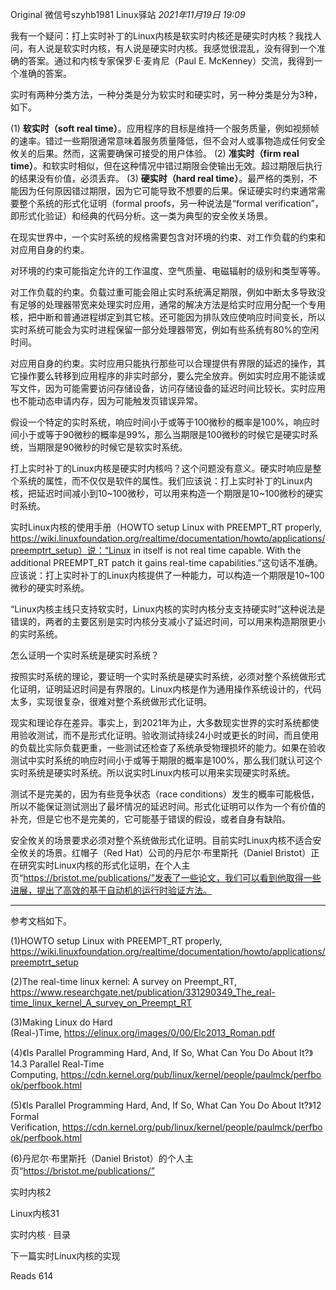 
Original 微信号szyhb1981 Linux驿站 _2021年11月19日 19:09_

我有一个疑问：打上实时补丁的Linux内核是软实时内核还是硬实时内核？我找人问，有人说是软实时内核，有人说是硬实时内核。我感觉很混乱，没有得到一个准确的答案。通过和内核专家保罗·E·麦肯尼（Paul E. McKenney）交流，我得到一个准确的答案。

实时有两种分类方法，一种分类是分为软实时和硬实时，另一种分类是分为3种，如下。

(1) **软实时（soft real time）**。应用程序的目标是维持一个服务质量，例如视频帧的速率。错过一些期限通常意味着服务质量降低，但不会对人或事物造成任何安全攸关的后果。然而，这需要确保可接受的用户体验。
(2) **准实时（firm real time）**。和软实时相似，但在这种情况中错过期限会使输出无效。超过期限后执行的结果没有价值，必须丢弃。
(3) **硬实时（hard real time）**。最严格的类别，不能因为任何原因错过期限，因为它可能导致不想要的后果。保证硬实时约束通常需要整个系统的形式化证明（formal proofs，另一种说法是“formal verification”，即形式化验证）和经典的代码分析。这一类为典型的安全攸关场景。

在现实世界中，一个实时系统的规格需要包含对环境的约束、对工作负载的约束和对应用自身的约束。

对环境的约束可能指定允许的工作温度、空气质量、电磁辐射的级别和类型等等。

对工作负载的约束。负载过重可能会阻止实时系统满足期限，例如中断太多导致没有足够的处理器带宽来处理实时应用，通常的解决方法是给实时应用分配一个专用核，把中断和普通进程绑定到其它核。还可能因为排队效应使响应时间变长，所以实时系统可能会为实时进程保留一部分处理器带宽，例如有些系统有80%的空闲时间。

对应用自身的约束。实时应用只能执行那些可以合理提供有界限的延迟的操作，其它操作要么转移到应用程序的非实时部分，要么完全放弃。例如实时应用不能读或写文件，因为可能需要访问存储设备，访问存储设备的延迟时间比较长。实时应用也不能动态申请内存，因为可能触发页错误异常。

假设一个特定的实时系统，响应时间小于或等于100微秒的概率是100%，响应时间小于或等于90微秒的概率是99%，那么当期限是100微秒的时候它是硬实时系统，当期限是90微秒的时候它是软实时系统。

打上实时补丁的Linux内核是硬实时内核吗？这个问题没有意义。硬实时响应是整个系统的属性，而不仅仅是软件的属性。我们应该说：打上实时补丁的Linux内核，把延迟时间减小到10~100微秒，可以用来构造一个期限是10~100微秒的硬实时系统。

实时Linux内核的使用手册（HOWTO setup Linux with PREEMPT_RT properly, https://wiki.linuxfoundation.org/realtime/documentation/howto/applications/preemptrt_setup）说：“Linux in itself is not real time capable. With the additional PREEMPT_RT patch it gains real-time capabilities.”这句话不准确。应该说：打上实时补丁的Linux内核提供了一种能力，可以构造一个期限是10~100微秒的硬实时系统。

“Linux内核主线只支持软实时，Linux内核的实时内核分支支持硬实时”这种说法是错误的，两者的主要区别是实时内核分支减小了延迟时间，可以用来构造期限更小的实时系统。

怎么证明一个实时系统是硬实时系统？

按照实时系统的理论，要证明一个实时系统是硬实时系统，必须对整个系统做形式化证明，证明延迟时间是有界限的。Linux内核是作为通用操作系统设计的，代码太多，实现很复杂，很难对整个系统做形式化证明。

现实和理论存在差异。事实上，到2021年为止，大多数现实世界的实时系统都使用验收测试，而不是形式化证明。验收测试持续24小时或更长的时间，而且使用的负载比实际负载更重，一些测试还检查了系统承受物理损坏的能力。如果在验收测试中实时系统的响应时间小于或等于期限的概率是100%，那么我们就认可这个实时系统是硬实时系统。所以说实时Linux内核可以用来实现硬实时系统。

测试不是完美的，因为有些竞争状态（race conditions）发生的概率可能极低，所以不能保证测试测出了最坏情况的延迟时间。形式化证明可以作为一个有价值的补充，但是它也不是完美的，它可能基于错误的假设，或者自身有缺陷。

安全攸关的场景要求必须对整个系统做形式化证明。目前实时Linux内核不适合安全攸关的场景。红帽子（Red Hat）公司的丹尼尔·布里斯托（Daniel Bristot）正在研究实时Linux内核的形式化证明，在个人主页“https://bristot.me/publications/”发表了一些论文，我们可以看到他取得一些进展，提出了高效的基于自动机的运行时验证方法。

______________________________________________________________________

参考文档如下。

(1)HOWTO setup Linux with PREEMPT_RT properly, https://wiki.linuxfoundation.org/realtime/documentation/howto/applications/preemptrt_setup

(2)The real-time linux kernel: A survey on Preempt_RT, https://www.researchgate.net/publication/331290349_The_real-time_linux_kernel_A_survey_on_Preempt_RT

(3)Making Linux do Hard (Real-)Time, https://elinux.org/images/0/00/Elc2013_Roman.pdf

(4)《Is Parallel Programming Hard, And, If So, What Can You Do About It?》14.3 Parallel Real-Time Computing, https://cdn.kernel.org/pub/linux/kernel/people/paulmck/perfbook/perfbook.html

(5)《Is Parallel Programming Hard, And, If So, What Can You Do About It?》12 Formal Verification, https://cdn.kernel.org/pub/linux/kernel/people/paulmck/perfbook/perfbook.html

(6)丹尼尔·布里斯托（Daniel Bristot）的个人主页“https://bristot.me/publications/”

实时内核2

Linux内核31

实时内核 · 目录

下一篇实时Linux内核的实现

Reads 614

​
